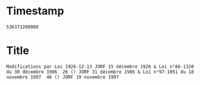 # Timestamp
```
536371200000
```

# Title
```
Modifications par Loi 1926-12-13 JORF 15 décembre 1926 & Loi n°86-1320 du 30 décembre 1986  26 () JORF 31 décembre 1986 & Loi n°97-1051 du 18 novembre 1997  46 () JORF 19 novembre 1997
```